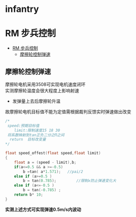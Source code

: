 # infantry
# RM 步兵控制

- [RM 步兵控制](#rm-步兵控制)
  - [摩擦轮控制弹速](#摩擦轮控制弹速)

## 摩擦轮控制弹速

摩擦轮电机采用3508可实现电机速度闭环\
实测摩擦轮温度会很大程度上影响射速

- 发弹量上去后摩擦轮升温

故摩擦轮电机目标值不能为定值需根据裁判反馈实时弹速做出改变

~~~ c
/*
 speed:预期目标值
	limit:限制速度15 18 30
 将系数映射到tan正负二分之Π之间
  return  目标改变量
*/

float speed_offest(float speed,float limit)
{
	float a = (speed - limit),b;
	if(a<=0.5 && a >=-0.5)  	 
		b =tan( a*1.571);	//pai/2
	else if	(a>=0.5 )		 
		b = tan(0.785);			//限制x防止弹速变化大
	else if	(a<=-0.5 )    
		b = tan(-0.785) ; 
	return b* 10;
}
~~~

**实测上述方式可实现弹速0.5m/s内波动**
